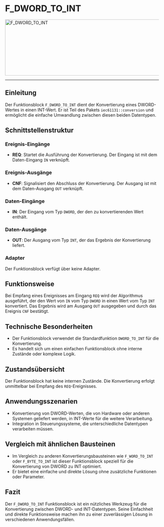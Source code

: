 # F_DWORD_TO_INT

<img width="1233" height="184" alt="F_DWORD_TO_INT" src="https://github.com/user-attachments/assets/06ada230-9c73-4717-8b06-0aee3362b757" />

* * * * * * * * * *
## Einleitung
Der Funktionsblock `F_DWORD_TO_INT` dient der Konvertierung eines DWORD-Wertes in einen INT-Wert. Er ist Teil des Pakets `iec61131::conversion` und ermöglicht die einfache Umwandlung zwischen diesen beiden Datentypen.

## Schnittstellenstruktur

### **Ereignis-Eingänge**
- **REQ**: Startet die Ausführung der Konvertierung. Der Eingang ist mit dem Daten-Eingang `IN` verknüpft.

### **Ereignis-Ausgänge**
- **CNF**: Signalisiert den Abschluss der Konvertierung. Der Ausgang ist mit dem Daten-Ausgang `OUT` verknüpft.

### **Daten-Eingänge**
- **IN**: Der Eingang vom Typ `DWORD`, der den zu konvertierenden Wert enthält.

### **Daten-Ausgänge**
- **OUT**: Der Ausgang vom Typ `INT`, der das Ergebnis der Konvertierung liefert.

### **Adapter**
Der Funktionsblock verfügt über keine Adapter.

## Funktionsweise
Bei Empfang eines Ereignisses am Eingang `REQ` wird der Algorithmus ausgeführt, der den Wert von `IN` vom Typ `DWORD` in einen Wert vom Typ `INT` konvertiert. Das Ergebnis wird am Ausgang `OUT` ausgegeben und durch das Ereignis `CNF` bestätigt.

## Technische Besonderheiten
- Der Funktionsblock verwendet die Standardfunktion `DWORD_TO_INT` für die Konvertierung.
- Es handelt sich um einen einfachen Funktionsblock ohne interne Zustände oder komplexe Logik.

## Zustandsübersicht
Der Funktionsblock hat keine internen Zustände. Die Konvertierung erfolgt unmittelbar bei Empfang des `REQ`-Ereignisses.

## Anwendungsszenarien
- Konvertierung von DWORD-Werten, die von Hardware oder anderen Systemen geliefert werden, in INT-Werte für die weitere Verarbeitung.
- Integration in Steuerungssysteme, die unterschiedliche Datentypen verarbeiten müssen.

## Vergleich mit ähnlichen Bausteinen
- Im Vergleich zu anderen Konvertierungsbausteinen wie `F_WORD_TO_INT` oder `F_BYTE_TO_INT` ist dieser Funktionsblock speziell für die Konvertierung von DWORD zu INT optimiert.
- Er bietet eine einfache und direkte Lösung ohne zusätzliche Funktionen oder Parameter.

## Fazit
Der `F_DWORD_TO_INT` Funktionsblock ist ein nützliches Werkzeug für die Konvertierung zwischen DWORD- und INT-Datentypen. Seine Einfachheit und direkte Funktionsweise machen ihn zu einer zuverlässigen Lösung in verschiedenen Anwendungsfällen.
